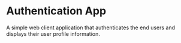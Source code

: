 # Authentication App

A simple web client application that authenticates the end users and displays their user profile information.
